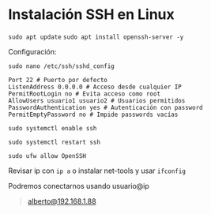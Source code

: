 # Instalación SSH en Linux
`sudo apt update`
`sudo apt install openssh-server -y`

Configuración:

`sudo nano /etc/ssh/sshd_config`

	Port 22 # Puerto por defecto
	ListenAddress 0.0.0.0 # Acceso desde cualquier IP
	PermitRootLogin no # Evita acceso como root
	AllowUsers usuario1 usuario2 # Usuarios permitidos
	PasswordAuthentication yes # Autenticación con password
	PermitEmptyPassword no # Impide passwords vacías


`sudo systemctl enable ssh`

`sudo systemctl restart ssh`

`sudo ufw allow OpenSSH`

Revisar ip con `ip a` o instalar net-tools y usar `ifconfig`

Podremos conectarnos usando usuario@ip
> alberto@192.168.1.88